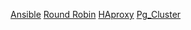 [Ansible](https://github.com/julia7julia/lev/tree/main/lab1_ansible)
[Round Robin](https://github.com/julia7julia/lev/tree/main/lab1_ansible)
[HAproxy](https://github.com/julia7julia/lev/tree/main/lab1_ansible)
[Pg_Cluster](https://github.com/julia7julia/lev/tree/main/lab1_ansible)
